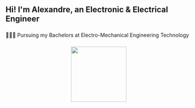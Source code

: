 <h2 align="left">Hi! I'm Alexandre, an Electronic & Electrical Engineer</h2>

###

<p align="left">👨🏼‍🎓 Pursuing my Bachelors at Electro-Mechanical Engineering Technology</p>

###

<div align="center">
  <img height="150" src="https://i.pinimg.com/originals/01/71/5d/01715d903f85b151035284ed601fdfd0.gif"  />
</div>

###
